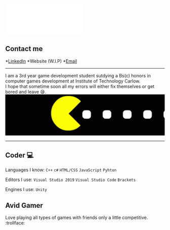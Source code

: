 ![Introduction](./Images/IntroductionGif.gif)

## Contact me 

*[LinkedIn](https://www.linkedin.com/in/aaron-0-neill/)
*Website (W.I.P)
*[Email](aarononeill74@gmail.com)
___

I am a 3rd year game development student sutdying a Bs(c) honors in computer games development at Institute of Technology Carlow.<br>
I hope that sometime soon all my errors will either fix themselves or get bored and leave :sleepy:.
![GamingPic](Images/Pacman.gif)
___
##  **Coder** :computer:
Languages I know: `C++` `c#` `HTML/CSS` `JavaScript` `Pyhton`

Editors I use: `Visual Studio 2019` `Visual Studio Code` `Brackets`

Engines I use: `Unity`

## **Avid Gamer**
Love playing all types of games with friends only a little competitive. :trollface:

